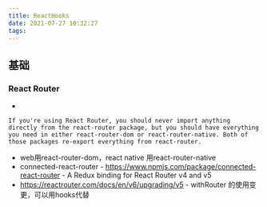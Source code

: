 ```yaml
---
title: ReactHooks
date: 2021-07-27 10:32:27
tags:
---
```

## 基础
### React Router
- 
```
If you're using React Router, you should never import anything directly from the react-router package, but you should have everything you need in either react-router-dom or react-router-native. Both of those packages re-export everything from react-router.
```
- web用react-router-dom，react native 用react-router-native
- connected-react-router - https://www.npmjs.com/package/connected-react-router - A Redux binding for React Router v4 and v5
- https://reactrouter.com/docs/en/v6/upgrading/v5 - withRouter 的使用变更，可以用hooks代替
